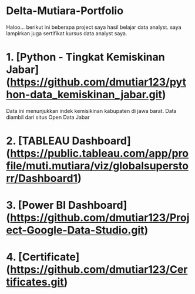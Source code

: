 # Delta-Mutiara-Portfolio
Haloo... berikut ini beberapa project saya hasil belajar data analyst. saya lampirkan juga sertifikat kursus data analyst saya.

# 1. [Python - Tingkat Kemiskinan Jabar] (https://github.com/dmutiar123/python-data_kemiskinan_jabar.git)
Data ini menunjukkan indek kemisikinan kabupaten di jawa barat. Data diambil dari situs Open Data Jabar

# 2. [TABLEAU Dashboard] (https://public.tableau.com/app/profile/muti.mutiara/viz/globalsuperstorr/Dashboard1)

# 3. [Power BI Dashboard] (https://github.com/dmutiar123/Project-Google-Data-Studio.git)

# 4. [Certificate] (https://github.com/dmutiar123/Certificates.git)
